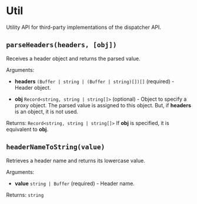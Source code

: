 # Util

Utility API for third-party implementations of the dispatcher API.

## `parseHeaders(headers, [obj])`

Receives a header object and returns the parsed value.

Arguments:

- **headers** `(Buffer | string | (Buffer | string)[])[]` (required) - Header object.

- **obj** `Record<string, string | string[]>` (optional) - Object to specify a proxy object. The parsed value is assigned to this object. But, if **headers** is an object, it is not used.

Returns: `Record<string, string | string[]>` If **obj** is specified, it is equivalent to **obj**.

## `headerNameToString(value)`

Retrieves a header name and returns its lowercase value.

Arguments:

- **value** `string | Buffer` (required) - Header name.

Returns: `string`
